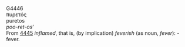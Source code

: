 G4446  
πυρετός  
puretos  
*poo-ret-os‘*  
From [4445](g4445) *inflamed*, that is, (by implication) *feverish* (as
noun, *fever*): - fever.  

